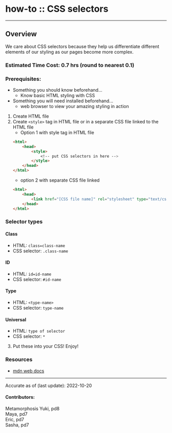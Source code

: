 # how-to :: CSS selectors
---
## Overview

We care about CSS selectors because they help us differentiate different elements of our styling as our pages become more complex.

### Estimated Time Cost: 0.7 hrs (round to nearest 0.1)

### Prerequisites:

- Something you should know beforehand...
    - Know basic HTML styling with CSS
- Something you will need installed beforehand...
    - web browser to view your amazing styling in action
1. Create HTML file
2. Create `<style>` tag in HTML file or in a separate CSS file linked to the HTML file
    - Option 1 with style tag in HTML file
    ```html
    <html>
        <head>
            <style>
                <!-- put CSS selectors in here -->
            </style>
        </head>
    </html>
    ```
    - option 2 with separate CSS file linked
    ```html
    <html>
        <head>
            <link href="[CSS file name]" rel="stylesheet" type="text/css" />
        </head>
    </html>
    ```

### Selector types

#### Class
- HTML: `class=class-name`
- CSS selector: `.class-name`

#### ID
- HTML: `id=id-name`
- CSS selector: `#id-name`

#### Type
- HTML: `<type-name>`
- CSS selector: `type-name`

#### Universal
- HTML: `type of selector`
- CSS selector: `*`

3. Put these into your CSS! Enjoy!

### Resources
* [mdn web docs](https://developer.mozilla.org/en-US/docs/Web/CSS/CSS_Selectors)

---

Accurate as of (last update): 2022-10-20

#### Contributors:  
Metamorphosis
Yuki, pd8  
Maya, pd7  
Eric, pd7  
Sasha, pd7  
